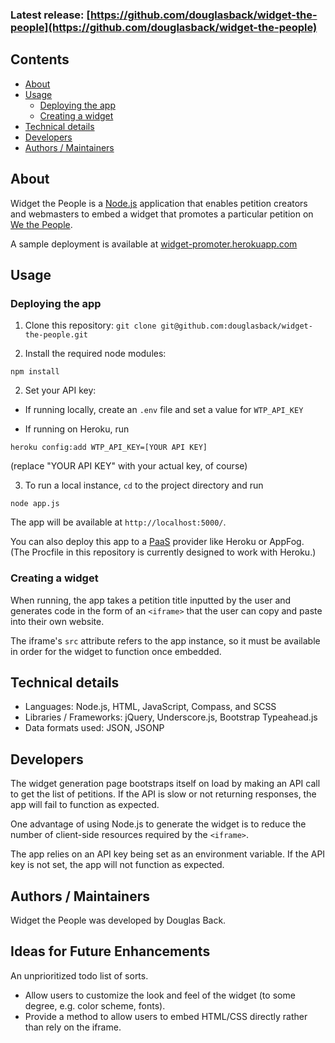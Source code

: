 ### Latest release: [https://github.com/douglasback/widget-the-people](https://github.com/douglasback/widget-the-people)

## Contents

 - [About](#about)
 - [Usage](#usage)
   - [Deploying the app](#deploying-the-app)
   - [Creating a widget](#creating-a-widget)
 - [Technical details](#technical-details)
 - [Developers](#developers)
 - [Authors / Maintainers](#authors-maintainers)



## About

Widget the People is a [Node.js][node] application that enables petition creators and webmasters to embed a widget that promotes a particular petition on [We the People][wtp].

A sample deployment is available at [widget-promoter.herokuapp.com][wtpapp]

[node]:http://nodejs.org
[wtp]:https://petitions.whitehouse.gov
[wtpapp]:https://widget-promoter.herokuapp.com

## Usage

### Deploying the app 

1) Clone this repository: `git clone git@github.com:douglasback/widget-the-people.git`

2) Install the required node modules:
  ```
  npm install
  ```

2) Set your API key:
  
  - If running locally, create an `.env` file and set a value for `WTP_API_KEY`
  
  - If running on Heroku, run 
  ```
  heroku config:add WTP_API_KEY=[YOUR API KEY]
  ```
  (replace "YOUR API KEY" with your actual key, of course)
  
3) To run a local instance, `cd` to the project directory and run
  ```
  node app.js
  ```
  The app will be available at `http://localhost:5000/`.

You can also deploy this app to a [PaaS][paas] provider like Heroku or AppFog. (The Procfile in this repository is currently designed to work with Heroku.)

### Creating a widget

When running, the app takes a petition title inputted by the user and generates code in the form of an `<iframe>` that the user can copy and paste into their own website.
  
The iframe's `src` attribute refers to the app instance, so it must be available in order for the widget to function once embedded.

[paas]: http://en.wikipedia.org/wiki/Platform_as_a_service


## Technical details

  - Languages: Node.js, HTML, JavaScript, Compass, and SCSS
  - Libraries / Frameworks: jQuery, Underscore.js, Bootstrap Typeahead.js
  - Data formats used: JSON, JSONP


## Developers

The widget generation page bootstraps itself on load by making an API call to get the list of petitions. If the API is slow or not returning responses, the app will fail to function as expected.

One advantage of using Node.js to generate the widget is to reduce the number of client-side resources required by the `<iframe>`.
  
The app relies on an API key being set as an environment variable. If the API key is not set, the app will not function as expected. 

## Authors / Maintainers

Widget the People was developed by Douglas Back.

## Ideas for Future Enhancements

An unprioritized todo list of sorts.

- Allow users to customize the look and feel of the widget (to some degree, e.g. color scheme, fonts).
- Provide a method to allow users to embed HTML/CSS directly rather than rely on the iframe.
